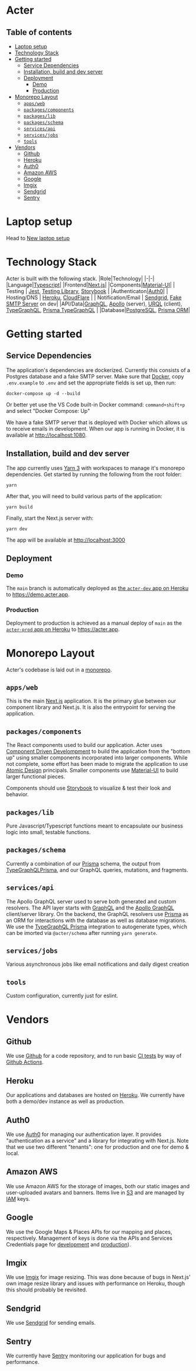 # Acter <!-- omit in toc -->

## Table of contents <!-- omit in toc -->

- [Laptop setup](#laptop-setup)
- [Technology Stack](#technology-stack)
- [Getting started](#getting-started)
  - [Service Dependencies](#service-dependencies)
  - [Installation, build and dev server](#installation-build-and-dev-server)
  - [Deployment](#deployment)
    - [Demo](#demo)
    - [Production](#production)
- [Monorepo Layout](#monorepo-layout)
  - [`apps/web`](#appsweb)
  - [`packages/components`](#packagescomponents)
  - [`packages/lib`](#packageslib)
  - [`packages/schema`](#packagesschema)
  - [`services/api`](#servicesapi)
  - [`services/jobs`](#servicesjobs)
  - [`tools`](#tools)
- [Vendors](#vendors)
  - [Github](#github)
  - [Heroku](#heroku)
  - [Auth0](#auth0)
  - [Amazon AWS](#amazon-aws)
  - [Google](#google)
  - [Imgix](#imgix)
  - [Sendgrid](#sendgrid)
  - [Sentry](#sentry)

# Laptop setup

Head to [New laptop setup](./docs/new-laptop-setup.md)

# Technology Stack

Acter is built with the following stack.
|Role|Technology|
|-|-|
|Language|[Typescript]()|
|Frontend|[Next.js](https://nextjs.org)|
|Components|[Material-UI](https://material-ui.com/)|
| Testing | [Jest](https://jestjs.io), [Testing Library](https://testing-library.com), [Storybook](https://storybook.js.org/) |
|Authenticaton|[Auth0](https://auth0.com)| 
| Hosting/DNS | [Heroku](https://heroku.com), [CloudFlare](https://cloudflare.com) |
| Notification/Email | [Sendgrid](https://sendgrid.com), [Fake SMTP Server](https://github.com/ReachFive/fake-smtp-server) on dev|
|API/Data|[GraphQL](https://graphql.org/), [Apollo](https://www.apollographql.com/) (server), [URQL](https://formidable.com/open-source/urql/) (client), [TypeGraphQL](https://typegraphql.com/), [Prisma TypeGraphQL](https://prisma.typegraphql.com/) |
|Database|[PostgreSQL](https://www.postgresql.org/), [Prisma ORM](https://www.prisma.io/)|

# Getting started

## Service Dependencies

The application's dependencies are dockerized. Currently this consists of a Postgres database and a fake SMTP server. Make sure that [Docker](http://docker.com), copy `.env.example` to `.env` and set the appropriate fields is set up, then run:

```
docker-compose up -d --build
```

Or better yet use the VS Code built-in Docker command: `command+shift+p` and select "Docker Compose: Up"

We have a fake SMTP server that is deployed with Docker which allows us to receive emails in development. When our app is running in Docker, it is available at [http://localhost:1080](http://localhost:1080).

## Installation, build and dev server

The app currently uses [Yarn 3](https://yarnpkg.com) with workspaces to manage it's monorepo dependencies. Get started by running the following from the root folder: 

```
yarn
```

After that, you will need to build various parts of the application:
```
yarn build
```

Finally, start the Next.js server with:

```
yarn dev
```

The app will be available at [http://localhost:3000](http://localhost:3000)

## Deployment

### Demo

The `main` branch is automatically deployed as [the `acter-dev` app on Heroku](https://dashboard.heroku.com/apps/acter-dev) to https://demo.acter.app.

### Production

Deployment to production is achieved as a manual deploy of `main` as the [`acter-prod` app on Heroku](https://dashboard.heroku.com/apps/acter-prod/deploy/github) to https://acter.app.
# Monorepo Layout

Acter's codebase is laid out in a [monorepo](https://en.wikipedia.org/wiki/Monorepo).

## `apps/web`

This is the main [Next.js](https://nextjs.org) application. It is the primary glue between our component library and Next.js. It is also the entrypoint for serving the application.

## `packages/components`

The React components used to build our application. Acter uses [Component Driven Develompment](https://www.componentdriven.org/) to build the application from the "bottom up" using smaller components incorporated into larger components. While not complete, some effort has been made to migrate the application to use [Atomic Design](https://bradfrost.com/blog/post/atomic-web-design/) principals. Smaller components use [Material-UI](https://material-ui.com/) to build larger functional pieces. 

Components should use [Storybook](https://storybook.js.org/) to visualize & test their look and behavior.

## `packages/lib`

Pure Javascript/Typescript functions meant to encapsulate our business logic into small, testable functions.

## `packages/schema`

Currently a combination of our [Prisma](https://www.prisma.io/) schema, the output from [TypeGraphQLPrisma](https://prisma.typegraphql.com), and our GraphQL queries, mutations, and fragments.

## `services/api`

The Apollo GraphQL server used to serve both generated and custom resolvers. The API layer starts with [GraphQL](https://graphql.org/) and the [Apollo GraphQL](https://www.apollographql.com/) client/server library. On the backend, the GraphQL resolvers use [Prisma](https://www.prisma.io/) as an ORM for interactions with the database as well as database migrations. We use the [TypeGraphQL Prisma](https://typegraphql.com/docs/prisma.html) integration to autogenerate types, which can be imorted via `@acter/schema` after running `yarn generate`.

## `services/jobs`

Various asynchronous jobs like email notifications and daily digest creation

## `tools`

Custom configuration, currently just for eslint.

# Vendors

## Github

We use [Github](https://github.com) for a code repository, and to run basic [CI tests](https://en.wikipedia.org/wiki/Continuous_integration) by way of [Github Actions](https://docs.github.com/en/actions).

## Heroku

Our applications and databases are hosted on [Heroku](https://dashboard.heroku.com/pipelines/f814f074-77e1-4719-87d9-318e61daec15). We currently have both a demo/dev instance as well as production.

## Auth0

We use [Auth0](https://auth0.com/) for managing our authentication layer. It provides "authentication as a service" and a library for integrating with Next.js. Note that we use two different "tenants": one for production and one for demo & local.

## Amazon AWS

We use Amazon AWS for the storage of images, both our static images and user-uploaded avatars and banners. Items live in [S3](https://s3.console.aws.amazon.com/s3/buckets) and are managed by [IAM](https://aws.amazon.com/iamv2) keys.

## Google 

We use the Google Maps & Places APIs for our mapping and places, respectively. Management of keys is done via the APIs and Services Credentials page for [development](https://console.cloud.google.com/apis/credentials?authuser=1&project=acter-dev) and [production](https://console.cloud.google.com/apis/credentials?authuser=1&project=acter-315721)).

## Imgix

We use [Imgix](https://dashboard.imgix.com) for image resizing. This was done because of bugs in Next.js' own image resize library and issues with performance on Heroku, though this should probably be revisited.

## Sendgrid

We use [Sendgrid](https://sendgrid.com) for sending emails.

## Sentry

We currently have [Sentry](https://sentry.io/organizations/acter/issues/) monitoring our application for bugs and performance.
